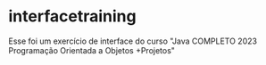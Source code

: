 # interfacetraining
Esse foi um exercício de interface do curso "Java COMPLETO 2023 Programação Orientada a Objetos +Projetos"
